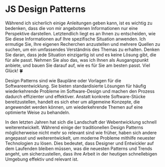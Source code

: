 ﻿# JS Design Patterns
 
Während ich sicherlich einige Anleitungen geben kann, ist es wichtig zu bedenken, dass die von mir angebotenen Informationen nur eine Perspektive darstellen. Letztendlich liegt es an Ihnen zu entscheiden, wie Sie diese Informationen auf Ihre spezifische Situation anwenden. Ich ermutige Sie, Ihre eigenen Recherchen anzustellen und mehrere Quellen zu suchen, um ein umfassendes Verständnis des Themas zu erhalten. Denken Sie daran, dass jede Situation einzigartig ist und es keine Lösung gibt, die für alle passt. Nehmen Sie also das, was ich Ihnen als Ausgangspunkt anbiete, und bauen Sie darauf auf, wie es für Sie am besten passt. Viel Glück! 🍀

Design Patterns sind wie Baupläne oder Vorlagen für die Softwareentwicklung. Sie bieten standardisierte Lösungen für häufig wiederkehrende Probleme im Software-Design und machen den Prozess dadurch effizienter und effektiver. Anstatt konkrete Software-Stücke bereitzustellen, handelt es sich eher um allgemeine Konzepte, die angewendet werden können, um wiederkehrende Themen auf eine optimierte Weise zu behandeln. 

In den letzten Jahren hat sich die Landschaft der Webentwicklung schnell weiterentwickelt. Während einige der traditionellen Design Patterns möglicherweise nicht mehr so relevant sind wie früher, haben sich andere angepasst und weiterentwickelt, um moderne Probleme mithilfe neuester Technologien zu lösen. Dies bedeutet, dass Designer und Entwickler auf dem Laufenden bleiben müssen, was die neuesten Patterns und Trends angeht, um sicherzustellen, dass ihre Arbeit in der heutigen schnellebigen Umgebung effektiv und relevant ist. 
